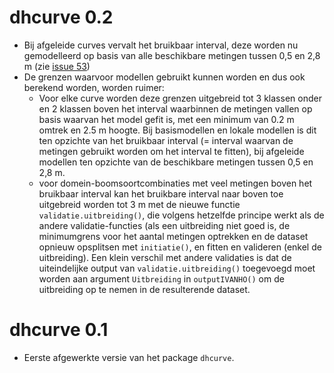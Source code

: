 # dhcurve 0.2

* Bij afgeleide curves vervalt het bruikbaar interval, deze worden nu
  gemodelleerd op basis van alle beschikbare metingen tussen 0,5 en 2,8 m
  (zie [issue 53](https://github.com/inbo/dhcurve/issues/53#issuecomment-1109585295))
* De grenzen waarvoor modellen gebruikt kunnen worden en dus ook berekend
  worden, worden ruimer:
    * Voor elke curve worden deze grenzen uitgebreid tot 3 klassen onder en 2
      klassen boven het interval waarbinnen de metingen vallen op basis waarvan
      het model gefit is, met een minimum van 0.2 m omtrek en 2.5 m hoogte.
      Bij basismodellen en lokale modellen is dit ten opzichte van het bruikbaar
      interval (= interval waarvan de metingen gebruikt worden om het interval
      te fitten),
      bij afgeleide modellen ten opzichte van de beschikbare metingen tussen
      0,5 en 2,8 m.
    * voor domein-boomsoortcombinaties met veel metingen boven het bruikbaar
      interval kan het bruikbare interval naar boven toe uitgebreid worden tot
      3 m met de nieuwe functie `validatie.uitbreiding()`, die volgens hetzelfde
      principe werkt als de andere validatie-functies (als een uitbreiding niet
      goed is, de minimumgrens voor het aantal metingen optrekken en de dataset
      opnieuw opsplitsen met `initiatie()`, en fitten en valideren (enkel de
      uitbreiding).
      Een klein verschil met andere validaties is dat de uiteindelijke output
      van `validatie.uitbreiding()` toegevoegd moet worden aan argument
      `Uitbreiding` in `outputIVANHO()` om de uitbreiding op te nemen in de
      resulterende dataset.

# dhcurve 0.1

* Eerste afgewerkte versie van het package `dhcurve`.
